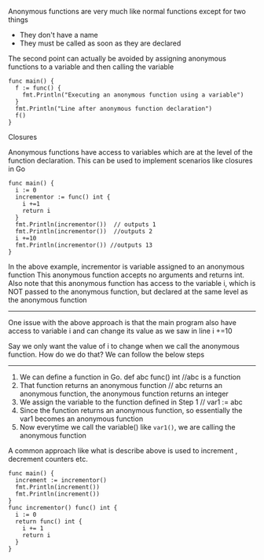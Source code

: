 Anonymous functions are very much like normal functions except for two things 

- They don't have a name
- They must be called as soon as they are declared

The second point can actually be avoided by assigning anonymous functions 
to a variable and then calling the variable 

```
func main() {
  f := func() {
    fmt.Println("Executing an anonymous function using a variable")
  }
  fmt.Println("Line after anonymous function declaration")
  f()
}
```

Closures

Anonymous functions have access to variables which are at the level of the function declaration. 
This can be used to implement scenarios like closures in Go

```
func main() {
  i := 0
  incrementor := func() int {
    i +=1
    return i
  }
  fmt.Println(incrementor())  // outputs 1 
  fmt.Println(incrementor())  //outputs 2
  i +=10
  fmt.Println(incrementor()) //outputs 13
}
```

In the above example, incrementor is variable assigned to an anonymous function
This anonymous function accepts no arguments and returns int.
Also note that this anonymous function has access to the variable i, which is NOT passed to the 
anonymous function, but declared at the same level as the anonymous function 

---------
One issue with the above approach is that the main program also have access to variable i 
and can change its value as we saw in line i +=10

Say we only want the value of i to change when we call the anonymous function. 
How do we do that?
We can follow the below steps

------------

1. We can define a function in Go. def abc func() int //abc is a function 
2. That function returns an anonymous function // abc returns an anonymous function, the anonymous function returns an integer
3. We assign the variable to the function defined in Step 1 // var1 := abc
4. Since the function returns an anonymous function, so essentially the var1 becomes an anonymous function
5. Now everytime we call the variable() like `var1()`, we are calling the anonymous function

A common approach like what is describe above is used to increment , decrement counters etc. 

```
func main() {
  increment := incrementor()
  fmt.Println(increment())
  fmt.Println(increment())
}
func incrementor() func() int {
  i := 0
  return func() int {
    i += 1
    return i
  }
}
```